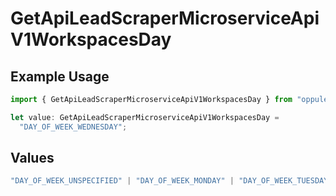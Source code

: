 # GetApiLeadScraperMicroserviceApiV1WorkspacesDay

## Example Usage

```typescript
import { GetApiLeadScraperMicroserviceApiV1WorkspacesDay } from "oppulence-backend-sdk/models/operations";

let value: GetApiLeadScraperMicroserviceApiV1WorkspacesDay =
  "DAY_OF_WEEK_WEDNESDAY";
```

## Values

```typescript
"DAY_OF_WEEK_UNSPECIFIED" | "DAY_OF_WEEK_MONDAY" | "DAY_OF_WEEK_TUESDAY" | "DAY_OF_WEEK_WEDNESDAY" | "DAY_OF_WEEK_THURSDAY" | "DAY_OF_WEEK_FRIDAY" | "DAY_OF_WEEK_SATURDAY" | "DAY_OF_WEEK_SUNDAY"
```